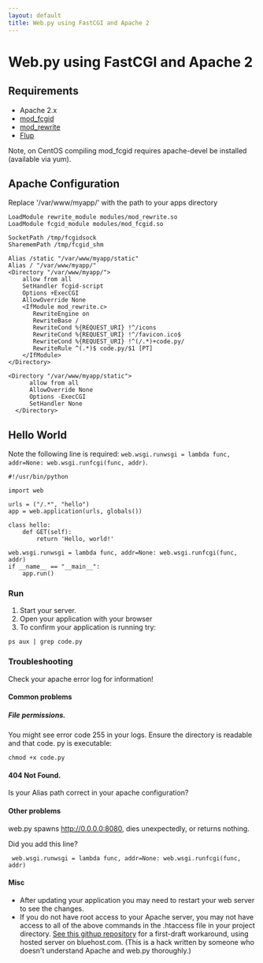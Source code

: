 ```yaml
---
layout: default
title: Web.py using FastCGI and Apache 2
---
```


# Web.py using FastCGI and Apache 2

## Requirements

* Apache 2.x
* [mod_fcgid](http://httpd.apache.org/mod_fcgid/)
* [mod_rewrite](http://httpd.apache.org/docs/2.0/rewrite/)
* [Flup](http://trac.saddi.com/flup)

Note, on CentOS compiling mod_fcgid requires apache-devel be installed (available via yum).

## Apache Configuration

Replace '/var/www/myapp/' with the path to your apps directory

    LoadModule rewrite_module modules/mod_rewrite.so
    LoadModule fcgid_module modules/mod_fcgid.so

    SocketPath /tmp/fcgidsock
    SharememPath /tmp/fcgid_shm

    Alias /static "/var/www/myapp/static"
    Alias / "/var/www/myapp/"
    <Directory "/var/www/myapp/">
        allow from all
        SetHandler fcgid-script
        Options +ExecCGI
        AllowOverride None
        <IfModule mod_rewrite.c>
           RewriteEngine on
           RewriteBase /
           RewriteCond %{REQUEST_URI} !^/icons
           RewriteCond %{REQUEST_URI} !^/favicon.ico$
           RewriteCond %{REQUEST_URI} !^(/.*)+code.py/
           RewriteRule ^(.*)$ code.py/$1 [PT]
        </IfModule>
    </Directory>

    <Directory "/var/www/myapp/static">
          allow from all
          AllowOverride None
          Options -ExecCGI
          SetHandler None
      </Directory>

## Hello World

Note the following line is required: `web.wsgi.runwsgi = lambda func, addr=None: web.wsgi.runfcgi(func, addr)`.

    #!/usr/bin/python

    import web

    urls = ("/.*", "hello")
    app = web.application(urls, globals())

    class hello:
        def GET(self):
            return 'Hello, world!'

    web.wsgi.runwsgi = lambda func, addr=None: web.wsgi.runfcgi(func, addr)
    if __name__ == "__main__":
        app.run()

### Run

1. Start your server.
1. Open your application with your browser
1. To confirm your application is running try:

```
ps aux | grep code.py
```

### Troubleshooting

Check your apache error log for information!

#### Common problems

##### File permissions.

You might see error code 255 in your logs.
Ensure the directory is readable and that code. py is executable:

```
chmod +x code.py
```

#### 404 Not Found.

Is your Alias path correct in your apache configuration?

#### Other problems

web.py spawns http://0.0.0.0:8080, dies unexpectedly, or returns nothing.

Did you add this line?

```
 web.wsgi.runwsgi = lambda func, addr=None: web.wsgi.runfcgi(func, addr)
```

#### Misc

* After updating your application you may need to restart your web server to see the changes.
* If you do not have root access to your Apache server, you may not have access to all of the above commands in the .htaccess file in your project directory. [See this githup repository](http://github.com/stevekochscience/webpy-bluehost-helloworld) for a first-draft workaround, using hosted server on bluehost.com.  (This is a hack written by someone who doesn't understand Apache and web.py thoroughly.)

